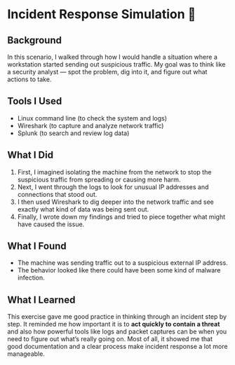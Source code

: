 # Incident Response Simulation 🔐

## Background
In this scenario, I walked through how I would handle a situation where a workstation started sending out suspicious traffic. My goal was to think like a security analyst — spot the problem, dig into it, and figure out what actions to take.  

## Tools I Used
- Linux command line (to check the system and logs)  
- Wireshark (to capture and analyze network traffic)  
- Splunk (to search and review log data)  

## What I Did
1. First, I imagined isolating the machine from the network to stop the suspicious traffic from spreading or causing more harm.  
2. Next, I went through the logs to look for unusual IP addresses and connections that stood out.  
3. I then used Wireshark to dig deeper into the network traffic and see exactly what kind of data was being sent out.  
4. Finally, I wrote down my findings and tried to piece together what might have caused the issue.  

## What I Found
- The machine was sending traffic out to a suspicious external IP address.  
- The behavior looked like there could have been some kind of malware infection.  

## What I Learned
This exercise gave me good practice in thinking through an incident step by step. It reminded me how important it is to **act quickly to contain a threat** and also how powerful tools like logs and packet captures can be when you need to figure out what’s really going on. Most of all, it showed me that good documentation and a clear process make incident response a lot more manageable.  


